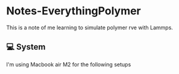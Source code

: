 # Notes-EverythingPolymer
This is a note of me learning to simulate polymer rve with Lammps.

## 💻 System
I'm using Macbook air M2 for the following setups
